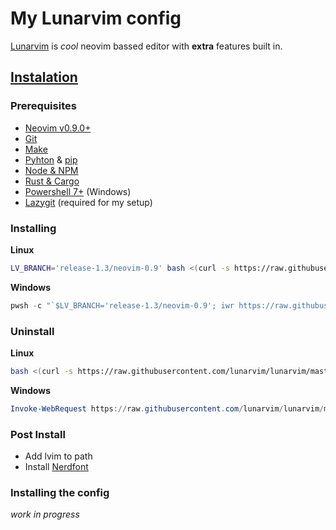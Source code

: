 # My Lunarvim config
[Lunarvim](https://lunarvim.org/) is *cool* neovim bassed editor with **extra** features built in.

## [Instalation](https://www.lunarvim.org/docs/installation)
### Prerequisites
- [Neovim v0.9.0+](https://github.com/neovim/neovim/wiki/Installing-Neovim)
- [Git](https://cli.github.com/)
- [Make](https://www.gnu.org/software/make/)
- [Pyhton](https://www.python.org/) & [pip](https://pypi.org/project/pip/)
- [Node & NPM](https://nodejs.org/)
- [Rust & Cargo](https://www.rust-lang.org/tools/install)
- [Powershell 7+](https://learn.microsoft.com/en-us/powershell/scripting/whats-new/migrating-from-windows-powershell-51-to-powershell-7?view=powershell-7.2) (Windows)
- [Lazygit](https://github.com/jesseduffield/lazygit#installation) (required for my setup)

### Installing
**Linux**
```bash
LV_BRANCH='release-1.3/neovim-0.9' bash <(curl -s https://raw.githubusercontent.com/LunarVim/LunarVim/release-1.3/neovim-0.9/utils/installer/install.sh)
```

**Windows**
```powershell
pwsh -c "`$LV_BRANCH='release-1.3/neovim-0.9'; iwr https://raw.githubusercontent.com/LunarVim/LunarVim/release-1.3/neovim-0.9/utils/installer/install.ps1 -UseBasicParsing | iex"
```
### Uninstall
**Linux**
```bash
bash <(curl -s https://raw.githubusercontent.com/lunarvim/lunarvim/master/utils/installer/uninstall.sh)
```

**Windows**
```powershell
Invoke-WebRequest https://raw.githubusercontent.com/lunarvim/lunarvim/master/utils/installer/uninstall.ps1 -UseBasicParsing | Invoke-Expression
```
### Post Install
- Add lvim to path
- Install [Nerdfont](https://www.nerdfonts.com/)

### Installing the config
*work in progress*
